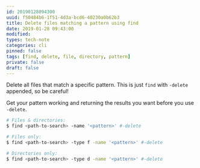 ```yaml
---
id: 20190128094300
uuid: f50484b6-1f51-4d3a-bcd6-40230a0b62b3
title: Delete files matching a pattern using find
date: 2019-01-28 09:43:00
modified: 
types: tech-note
categories: cli
pinned: false
tags: [find, delete, file, directory, pattern]
private: false
draft: false
---
```


Delete all files that match a specific pattern. This is just `find` with `-delete` appended, so be careful!

Get your pattern working and returning the results you want before you use `-delete`.

```sh
# Files & directories:
$ find <path-to-search> -name '<pattern>' #-delete

# Files only:
$ find <path-to-search> -type f -name '<pattern>' #-delete

# Directories only:
$ find <path-to-search> -type d -name '<pattern>' #-delete
```
